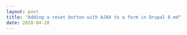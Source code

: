 ```yaml
---
layout: post
title: "Adding a reset button with AJAX to a form in Drupal 8.md"
date: 2020-04-28
---
```

